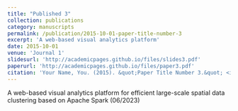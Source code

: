 ```yaml
---
title: "Published 3"
collection: publications
category: manuscripts
permalink: /publication/2015-10-01-paper-title-number-3
excerpt: 'A web-based visual analytics platform'
date: 2015-10-01
venue: 'Journal 1'
slidesurl: 'http://academicpages.github.io/files/slides3.pdf'
paperurl: 'http://academicpages.github.io/files/paper3.pdf'
citation: 'Your Name, You. (2015). &quot;Paper Title Number 3.&quot; <i>Journal 1</i>. 1(3).'
---
```


A web-based visual analytics platform for efficient large-scale spatial data clustering based on Apache Spark (06/2023)
